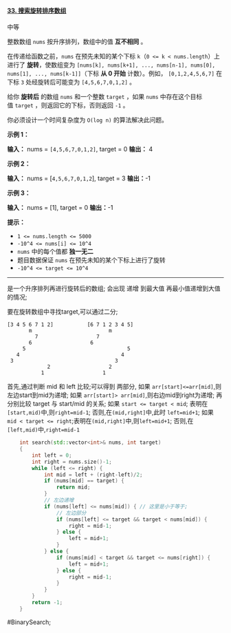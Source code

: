 #### [33. 搜索旋转排序数组](https://leetcode.cn/problems/search-in-rotated-sorted-array/)

中等

整数数组 `nums` 按升序排列，数组中的值 **互不相同** 。

在传递给函数之前，`nums` 在预先未知的某个下标 `k`（`0 <= k < nums.length`）上进行了 **旋转**，使数组变为 `[nums[k], nums[k+1], ..., nums[n-1], nums[0], nums[1], ..., nums[k-1]]`（下标 **从 0 开始** 计数）。例如， `[0,1,2,4,5,6,7]` 在下标 `3` 处经旋转后可能变为 `[4,5,6,7,0,1,2]` 。

给你 **旋转后** 的数组 `nums` 和一个整数 `target` ，如果 `nums` 中存在这个目标值 `target` ，则返回它的下标，否则返回 `-1` 。

你必须设计一个时间复杂度为 `O(log n)` 的算法解决此问题。

**示例 1：**

**输入：** nums = `[4,5,6,7,0,1,2]`, target = 0
**输出：** 4

**示例 2：**

**输入：** nums = [`4,5,6,7,0,1,2`], target = 3
**输出：**-1

**示例 3：**

**输入：** nums = [1], target = 0
**输出：**-1

**提示：**

- `1 <= nums.length <= 5000`
- `-10^4 <= nums[i] <= 10^4`
- `nums` 中的每个值都 **独一无二**
- 题目数据保证 `nums` 在预先未知的某个下标上进行了旋转
- `-10^4 <= target <= 10^4`
---- ----
是一个升序排列再进行旋转后的数组;
会出现 递增 到最大值 再最小值递增到大值的情况;

要在旋转数组中寻找target,可以通过二分;

```
[3 4 5 6 7 1 2]           [6 7 1 2 3 4 5]
       m                         m
         7                   7
       6                   6
     5                                 5
   4                                 4
 3                                 3
             2                   2
           1                   1
```
首先,通过判断 mid 和 left 比较;可以得到 两部分,
    如果 `arr[start]<=arr[mid]`,则左边start到mid为递增;
    如果 `arr[start]> arr[mid]`,则右边mid到right为递增;
        再分别比较 target 与 start/mid 的关系;
            如果 `start <= target < mid`; 表明在`[start,mid)`中,则`right=mid-1`;
            否则,在`(mid,right]`中,此时 `left=mid+1`;
            如果 `mid < target <= right`;表明在`(mid,right]`中,则`left=mid+1`;
            否则,在`[left,mid)`中,`right=mid-1`
```cpp
    int search(std::vector<int>& nums, int target)
    {
        int left = 0;
        int right = nums.size()-1;
        while (left <= right) {
            int mid = left + (right-left)/2;
            if (nums[mid] == target) {
                return mid;
            }
            // 左边递增
            if (nums[left] <= nums[mid]) { // 这里是小于等于;
                // 左边部分
                if (nums[left] <= target && target < nums[mid]) {
                    right = mid-1;
                } else {
                    left = mid+1;
                }
            } else {
                if (nums[mid] < target && target <= nums[right]) {
                    left = mid+1;
                } else {
                    right = mid-1;
                }
            }
        }
        return -1;
    }
```
#BinarySearch;
